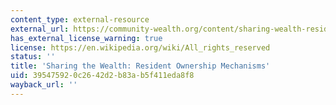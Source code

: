 ```yaml
---
content_type: external-resource
external_url: https://community-wealth.org/content/sharing-wealth-resident-ownership-mechanisms
has_external_license_warning: true
license: https://en.wikipedia.org/wiki/All_rights_reserved
status: ''
title: 'Sharing the Wealth: Resident Ownership Mechanisms'
uid: 39547592-0c26-42d2-b83a-b5f411eda8f8
wayback_url: ''
---
```

